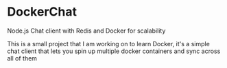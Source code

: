# DockerChat
Node.js Chat client with Redis and Docker for scalability

This is a small project that I am working on to learn Docker, it's a simple chat client that lets you spin up multiple docker containers and sync across all of them